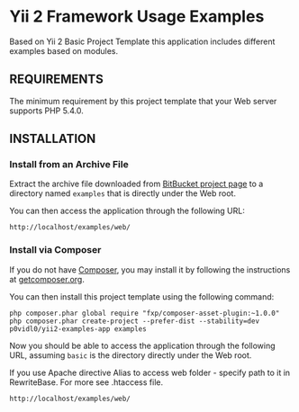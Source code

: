 Yii 2 Framework Usage Examples
============================

Based on Yii 2 Basic Project Template this application includes different examples based on modules.

REQUIREMENTS
------------

The minimum requirement by this project template that your Web server supports PHP 5.4.0.


INSTALLATION
------------

### Install from an Archive File

Extract the archive file downloaded from [BitBucket project page](https://bitbucket.org/p0vidl0/yii2-examples) to
a directory named `examples` that is directly under the Web root.

You can then access the application through the following URL:

~~~
http://localhost/examples/web/
~~~


### Install via Composer

If you do not have [Composer](http://getcomposer.org/), you may install it by following the instructions
at [getcomposer.org](http://getcomposer.org/doc/00-intro.md#installation-nix).

You can then install this project template using the following command:

~~~
php composer.phar global require "fxp/composer-asset-plugin:~1.0.0"
php composer.phar create-project --prefer-dist --stability=dev p0vidl0/yii2-examples-app examples
~~~

Now you should be able to access the application through the following URL, assuming `basic` is the directory
directly under the Web root.

If you use Apache directive Alias to access web folder - specify path to it in RewriteBase. For more see .htaccess file.

~~~
http://localhost/examples/web/
~~~
